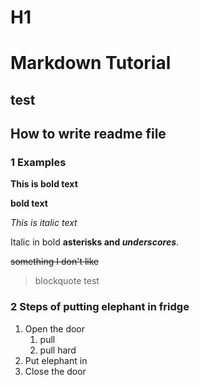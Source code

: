 # H1 
# Markdown Tutorial 
## test
## How to write readme file

### 1 Examples
**This is bold text** 

**bold text**

*This is italic text*

Italic in bold **asterisks and _underscores_**.

~~something I don't like~~
> blockquote test

### 2 Steps of putting elephant in fridge 
1. Open the door
    1. pull
    2. pull hard
3. Put elephant in
4. Close the door
